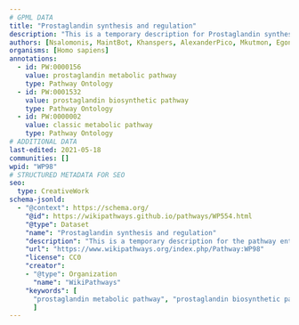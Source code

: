 ```yaml
---
# GPML DATA
title: "Prostaglandin synthesis and regulation"
description: "This is a temporary description for Prostaglandin synthesis and regulation"
authors: [Nsalomonis, MaintBot, Khanspers, AlexanderPico, Mkutmon, Egonw, MirellaKalafati, Vjlynch, DeSl, Eweitz]
organisms: [Homo sapiens]
annotations:
  - id: PW:0000156
    value: prostaglandin metabolic pathway
    type: Pathway Ontology
  - id: PW:0001532
    value: prostaglandin biosynthetic pathway
    type: Pathway Ontology
  - id: PW:0000002
    value: classic metabolic pathway
    type: Pathway Ontology
# ADDITIONAL DATA
last-edited: 2021-05-18
communities: []
wpid: "WP98"
# STRUCTURED METADATA FOR SEO
seo:
  type: CreativeWork
schema-jsonld:
  - "@context": https://schema.org/
    "@id": https://wikipathways.github.io/pathways/WP554.html
    "@type": Dataset
    "name": "Prostaglandin synthesis and regulation"
    "description": "This is a temporary description for the pathway entitled: Prostaglandin synthesis and regulation"
    "url": "https://www.wikipathways.org/index.php/Pathway:WP98"
    "license": CC0
    "creator":
    - "@type": Organization
      "name": "WikiPathways"
    "keywords": [
      "prostaglandin metabolic pathway", "prostaglandin biosynthetic pathway", "classic metabolic pathway",
      ]
---
```

